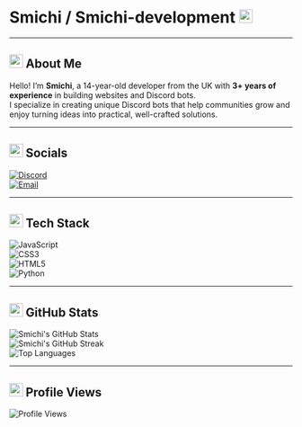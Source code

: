 # Smichi / Smichi-development <img src="https://camo.githubusercontent.com/1fb942c7e0299fd30f5b17feeec509410a1761df9ce838486c872fc2c1276818/68747470733a2f2f656d2d636f6e74656e742e7a6f626a2e6e65742f736f757263652f6d6963726f736f66742d7465616d732f3333372f776176696e672d68616e645f31663434622e706e67" width="24" height="24" />

---

## <img src="https://img.icons8.com/color/48/000000/user.png" width="24"/> About Me
Hello! I’m **Smichi**, a 14-year-old developer from the UK with **3+ years of experience** in building websites and Discord bots.  
I specialize in creating unique Discord bots that help communities grow and enjoy turning ideas into practical, well-crafted solutions.  

---

## <img src="https://img.icons8.com/color/48/000000/internet.png" width="24"/> Socials
[![Discord](https://img.shields.io/badge/Discord-%237289DA.svg?logo=discord&logoColor=white)](https://discord.com/users/1195857379816914954)  
[![Email](https://img.shields.io/badge/Email-D14836?logo=gmail&logoColor=white)](mailto:smichidev@gmail.com)  

---

## <img src="https://img.icons8.com/color/48/000000/source-code.png" width="24"/> Tech Stack
![JavaScript](https://img.shields.io/badge/JavaScript-%23323330.svg?style=for-the-badge&logo=javascript&logoColor=%23F7DF1E)  
![CSS3](https://img.shields.io/badge/CSS3-%231572B6.svg?style=for-the-badge&logo=css3&logoColor=white)  
![HTML5](https://img.shields.io/badge/HTML5-%23E34F26.svg?style=for-the-badge&logo=html5&logoColor=white)  
![Python](https://img.shields.io/badge/Python-%2314354C.svg?style=for-the-badge&logo=python&logoColor=white)  

---

## <img src="https://img.icons8.com/color/48/000000/combo-chart.png" width="24"/> GitHub Stats
![Smichi's GitHub Stats](https://github-readme-stats.vercel.app/api?username=Smichi-development&theme=dark&hide_border=false&include_all_commits=false&count_private=false)  
![Smichi's GitHub Streak](https://nirzak-streak-stats.vercel.app/?user=Smichi-development&theme=dark&hide_border=false)  
![Top Languages](https://github-readme-stats.vercel.app/api/top-langs/?username=Smichi-development&theme=dark&hide_border=false&include_all_commits=false&count_private=false&layout=compact)  

---

## <img src="https://img.icons8.com/color/48/000000/eye.png" width="24"/> Profile Views
![Profile Views](https://komarev.com/ghpvc/?username=Smichi-development&color=blue&style=for-the-badge&label=Profile+Views)

